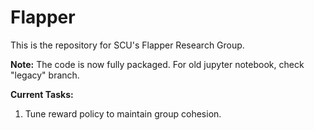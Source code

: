 # Flapper

This is the repository for SCU's Flapper Research Group.

**Note:** The code is now fully packaged. For old jupyter notebook, check "legacy" branch.

**Current Tasks:**
  
1) Tune reward policy to maintain group cohesion.
